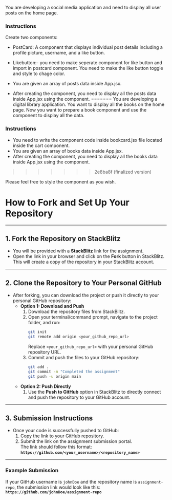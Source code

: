 You are developing a social media application and need to display all user posts on the home page.

### Instructions

Create two components:

- PostCard: A component that displays individual post details including a profile picture, username, and a like button.

- Likebutton:- you need to make seperate component for like button and import in postcard component. You need to make the like button toggle and style to chage color.

- You are given an array of posts data inside App.jsx.
- After creating the component, you need to display all the posts data inside App.jsx using the component.
=======
You are developing a digital library application. You want to display all the books on the home page. Now you want to prepare a book component and use the component to display all the data.

### Instructions

- You need to write the component code inside bookcard.jsx file located inside the cart component.
- You are given an array of books data inside App.jsx.
- After creating the component, you need to display all the books data inside App.jsx using the component.
>>>>>>> 2e8ba8f (finalized version)

Please feel free to style the component as you wish.

# **How to Fork and Set Up Your Repository**

---

## **1. Fork the Repository on StackBlitz**

- You will be provided with a **StackBlitz** link for the assignment.
- Open the link in your browser and click on the **Fork** button in StackBlitz.  
  This will create a copy of the repository in your StackBlitz account.

---

## **2. Clone the Repository to Your Personal GitHub**

- After forking, you can download the project or push it directly to your personal GitHub repository:
  - **Option 1: Download and Push**
    1. Download the repository files from StackBlitz.
    2. Open your terminal/command prompt, navigate to the project folder, and run:
       ```bash
       git init
       git remote add origin <your_github_repo_url>
       ```
       Replace `<your_github_repo_url>` with your personal GitHub repository URL.
    3. Commit and push the files to your GitHub repository:
       ```bash
       git add .
       git commit -m "Completed the assignment"
       git push -u origin main
       ```
  - **Option 2: Push Directly**
    1. Use the **Push to GitHub** option in StackBlitz to directly connect and push the repository to your GitHub account.

---

## **3. Submission Instructions**

- Once your code is successfully pushed to GitHub:
  1. Copy the link to your GitHub repository.
  2. Submit the link on the assignment submission portal.  
     The link should follow this format:  
     **`https://github.com/<your_username>/<repository_name>`**

---

### **Example Submission**

If your GitHub username is `johnDoe` and the repository name is `assignment-repo`, the submission link would look like this:  
**`https://github.com/johnDoe/assignment-repo`**
